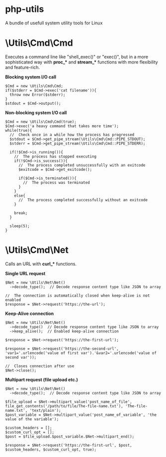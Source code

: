 # php-utils
A bundle of usefull system utility tools for Linux

# \Utils\Cmd\Cmd
Executes a command line like "shell_exec()" or "exec()", but in a more sophisticated way with **proc_\*** and **stream_\*** functions with more flexibility and feature-rich.

**Blocking system I/O call**
```
$Cmd = new \Utils\Cmd\Cmd;
if($stderr = $Cmd->exec('cat filename')){
  throw new Error($stderr);
}
$stdout = $Cmd->output();
```

**Non-blocking system I/O call**
```
$Cmd = new \Utils\Cmd\Cmd(true);
$Cmd->exec('a heavy command that takes more time');
while(true){
  //  Check once in a while how the process has progressed
  $stdout = $Cmd->get_pipe_stream(\Utils\Cmd\Cmd::PIPE_STDOUT);
  $stderr = $Cmd->get_pipe_stream(\Utils\Cmd\Cmd::PIPE_STDERR);
  
  if(!$Cmd->is_running()){
    //  The process has stopped executing
    if(!$Cmd->is_success()){
      //  The process completed unsuccessfully with an exitcode
      $exitcode = $Cmd->get_exitcode();
      
      if($Cmd->is_terminated()){
        //  The process was terminated
      }
    }
    else{
      //  The process completed successfully without an exitcode
    }
    
    break;
  }
  
  sleep(5);
}
```

# \Utils\Cmd\Net
Calls an URL with **curl_\*** functions.

**Single URL request**
```
$Net = new \Utils\Net\Net()
  ->decode_type();  // Decode response content type like JSON to array

//  The connection is automatically closed when keep-alive is not enabled
$response = $Net->request('https://the-url');
```

**Keep-Alive connection**
```
$Net = new \Utils\Net\Net()
  ->decode_type()  // Decode response content type like JSON to array
  ->keep_alive();  // Enabled keep-alive connection

$response = $Net->request('https://the-first-url');

$response = $Net->request('https://the-second-url', 'var1='.urlencode('value of first var').'&var2='.urlencode('value of second var'));

//  Closes connection after use
$Net->close();
```

**Multipart request (file upload etc.)**
```
$Net = new \Utils\Net\Net()
  ->decode_type();  // Decode response content type like JSON to array

$file_upload = $Net->multipart_value('post_name_of_file', file_get_contents('/path/to/file/The-file-name.txt'), 'The-file-name.txt', 'text/plain');
$post_variable = $Net->multipart_value('post_name_of_variable', 'the value of the variable');

$custom_headers = [];
$custom_curl_opt = [];
$post = $file_upload.$post_variable.$Net->multipart_end();

$response = $Net->request('https://the-first-url', $post, $custom_headers, $custom_curl_opt, true);
```

